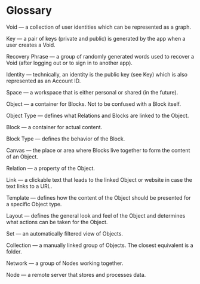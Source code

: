 # Glossary

Void — a collection of user identities which can be represented as a graph.

Key — a pair of keys (private and public) is generated by the app when a user creates a Void.

Recovery Phrase — a group of randomly generated words used to recover a Void (after logging out or to sign in to another app).

Identity — technically, an identity is the public key (see Key) which is also represented as an Account ID.

Space — a workspace that is either personal or shared (in the future).

Object — a container for Blocks. Not to be confused with a Block itself.

Object Type — defines what Relations and Blocks are linked to the Object.

Block — a container for actual content.

Block Type — defines the behavior of the Block.

Canvas — the place or area where Blocks live together to form the content of an Object.

Relation — a property of the Object.

Link — a clickable text that leads to the linked Object or website in case the text links to a URL.

Template — defines how the content of the Object should be presented for a specific Object type.

Layout — defines the general look and feel of the Object and determines what actions can be taken for the Object.

Set — an automatically filtered view of Objects.

Collection — a manually linked group of Objects. The closest equivalent is a folder.

Network — a group of Nodes working together.

Node — a remote server that stores and processes data.
